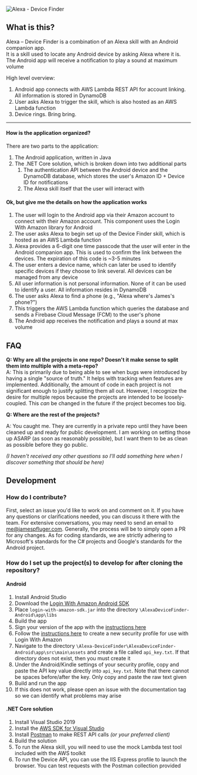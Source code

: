 ![Alexa - Device Finder](https://i.imgur.com/hhtczpR.png)

## What is this?  
Alexa – Device Finder is a combination of an Alexa skill with an Android companion app.  
It is a skill used to locate any Android device by asking Alexa where it is. The Android app will receive a notification to play a sound at maximum volume


High level overview:  
1. Android app connects with AWS Lambda REST API for account linking. All information is stored in DynamoDB
2. User asks Alexa to trigger the skill, which is also hosted as an AWS Lambda function 
3. Device rings. Bring bring.

---

#### How is the application organized?

There are two parts to the application:
1. The Android application, written in Java
2. The .NET Core solution, which is broken down into two additional parts
    1. The authentication API between the Android device and the DynamoDB database, which stores the user's Amazon ID + Device ID for notifications 
    2. The Alexa skill itself that the user will interact with

#### Ok, but give me the details on how the application works

1. The user will login to the Android app via their Amazon account to connect with their Amazon account. This component uses the Login With Amazon library for Android
2. The user asks Alexa to begin set up of the Device Finder skill, which is hosted as an AWS Lambda function
3. Alexa provides a 6-digit one time passcode that the user will enter in the Android companion app. This is used to confirm the link between the devices. The expiration of this code is ~3-5 minutes
4. The user enters a device name, which can later be used to identify specific devices if they choose to link several. All devices can be managed from any device
5. All user information is not personal information. None of it can be used to identify a user. All information resides in DynamoDB
6. The user asks Alexa to find a phone (e.g., "Alexa where's James's phone?")
7. This triggers the AWS Lambda function which queries the database and sends a Firebase Cloud Message (FCM) to the user's phone
8. The Android app receives the notification and plays a sound at max volume

## FAQ

**Q: Why are all the projects in one repo? Doesn't it make sense to split them into multiple with a meta-repo?**  
A: This is primarily due to being able to see when bugs were introduced by having a single "source of truth." It helps with tracking when features are implemented. Additionally, the amount of code in each project is not significant enough to justify splitting them all out. However, I recognize the desire for multiple repos because the projects are intended to be loosely-coupled. This *can* be changed in the future if the project becomes too big. 

**Q: Where are the rest of the projects?**

A: You caught me. They are currently in a private repo until they have been cleaned up and ready for public development. I am working on setting those up ASARP (as soon as reasonably possible), but I want them to be as clean as possible before they go public.

*(I haven't received any other questions so I'll add something here when I discover something that should be here)*


## Development

### How do I contribute?

First, select an issue you'd like to work on and comment on it. If you have any questions or clarifications needed, you can discuss it there with the team. For extensive conversations, you may need to send an email to [me@jamespfluger.com](mailto:me@jamespfluger.com). Generally, the process will be to simply open a PR for any changes. As for coding standards, we are strictly adhering to Microsoft's standards for the C# projects and Google's standards for the Android project.

### How do I set up the project(s) to develop for after cloning the repository?

#### Android
1. Install Android Studio
2. Download the [Login With Amazon Android SDK](https://developer.amazon.com/docs/apps-and-games/sdk-downloads.html#lwa)
3. Place `login-with-amazon-sdk.jar` into the directory `\AlexaDeviceFinder-Android\app\libs`
4. Build the app
5. Sign your version of the app with the [instructions here](https://developer.android.com/studio/publish/app-signing)
6. Follow the [instructions here](https://developer.amazon.com/docs/login-with-amazon/register-android.html) to create a new security profile for use with Login With Amazon
7. Navigate to the directory `\Alexa-DeviceFinder\AlexaDeviceFinder-Android\app\src\main\assets` and create a file called `api_key.txt`. If that directory does not exist, then you must create it
8. Under the Android/Kindle settings of your security profile, copy and paste the API key value directly into `api_key.txt`. Note that there cannot be spaces before/after the key. Only copy and paste the raw text given
9. Build and run the app
10. If this does not work, please open an issue with the documentation tag so we can identify what problems may arise

#### .NET Core solution 

1. Install Visual Studio 2019
2. Install the [AWS SDK for Visual Studio](https://aws.amazon.com/visualstudio/)
3. Install [Postman](https://www.postman.com/) to make REST API calls *(or your preferred client)*
4. Build the solution
5. To run the Alexa skill, you will need to use the mock Lambda test tool included with the AWS toolkit
6. To run the Device API, you can use the IIS Express profile to launch the browser. You can test requests with the Postman collection provided
